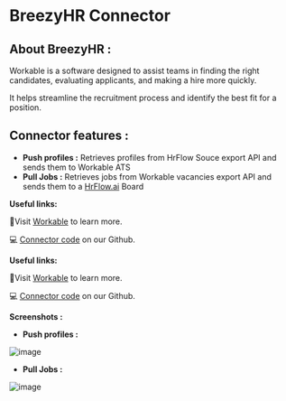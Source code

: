 # BreezyHR Connector

## About BreezyHR :

Workable is a software designed to assist teams in finding the right candidates, evaluating applicants, and making a hire more quickly. 

It helps streamline the recruitment process and identify the best fit for a position.

## Connector features :

- **Push profiles :**  Retrieves profiles from HrFlow Souce export API and sends them to Workable ATS
- **Pull Jobs :** Retrieves jobs from Workable vacancies export API  and sends them to a [HrFlow.ai](http://HrFlow.ai) Board

**Useful links:**

📄Visit [Workable](https://www.workable.com/) to learn more.

💻 [Connector code](https://github.com/Sprenger07/hrflow-connectors/tree/feature/update-connector-workable/src/hrflow_connectors/connectors/workable) on our Github.

**Useful links:**

📄Visit [Workable](https://www.workable.com/) to learn more.

💻 [Connector code](https://github.com/Sprenger07/hrflow-connectors/tree/feature/update-connector-workable/src/hrflow_connectors/connectors/workable) on our Github.

**Screenshots :**

- **Push profiles :**

![image](https://user-images.githubusercontent.com/55802491/210258854-6eb81fb4-6844-4e36-86c0-63dd50baa218.png)

    
- **Pull Jobs :**

![image](https://user-images.githubusercontent.com/55802491/210258882-e9e0abda-62a5-4267-89f0-61460c10abe1.png)
